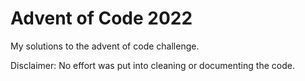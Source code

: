 # Advent of Code 2022
My solutions to the advent of code challenge.

Disclaimer: No effort was put into cleaning or documenting the code.

